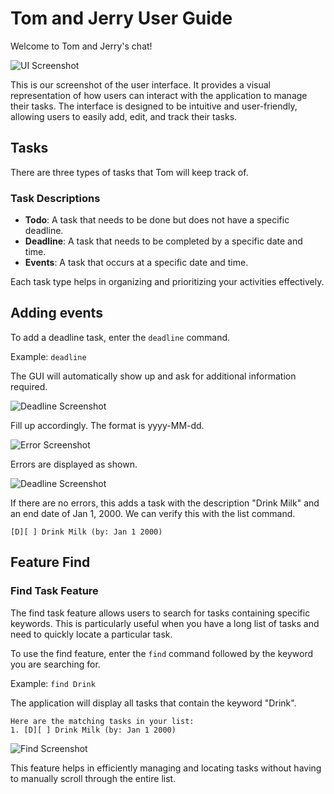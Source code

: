 # Tom and Jerry User Guide

Welcome to Tom and Jerry's chat! 

![UI Screenshot](Ui.png)

This is our screenshot of the user interface. It provides a visual representation of how users can interact with the application to manage their tasks. The interface is designed to be intuitive and user-friendly, allowing users to easily add, edit, and track their tasks.

## Tasks

There are three types of tasks that Tom will keep track of.

### Task Descriptions

- **Todo**: A task that needs to be done but does not have a specific deadline.
- **Deadline**: A task that needs to be completed by a specific date and time.
- **Events**: A task that occurs at a specific date and time.

Each task type helps in organizing and prioritizing your activities effectively.

## Adding events

To add a deadline task, enter the `deadline` command.

Example: `deadline`

The GUI will automatically show up and ask for additional information required.

![Deadline Screenshot](DeadlineStartExample.png)

Fill up accordingly. The format is yyyy-MM-dd.

![Error Screenshot](DeadlineErrorExample.png)

Errors are displayed as shown.

![Deadline Screenshot](DeadlineCompleteExample.png)

If there are no errors, this adds a task with the description "Drink Milk" and an end date of Jan 1, 2000. We can verify this with the list command.

```
[D][ ] Drink Milk (by: Jan 1 2000)
```

## Feature Find

### Find Task Feature

The find task feature allows users to search for tasks containing specific keywords. This is particularly useful when you have a long list of tasks and need to quickly locate a particular task.

To use the find feature, enter the `find` command followed by the keyword you are searching for.

Example: `find Drink`

The application will display all tasks that contain the keyword "Drink".

```
Here are the matching tasks in your list:
1. [D][ ] Drink Milk (by: Jan 1 2000)
```

![Find Screenshot](FindExample.png)

This feature helps in efficiently managing and locating tasks without having to manually scroll through the entire list.